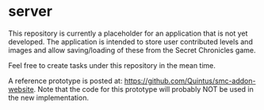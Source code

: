 # server
This repository is currently a placeholder for an application that is not yet developed.  The application is intended to store user contributed levels and images and allow saving/loading of these from the Secret Chronicles game.

Feel free to create tasks under this repository in the mean time.

A reference prototype is posted at: https://github.com/Quintus/smc-addon-website.  Note that the code for this prototype will probably NOT be used in the new implementation.

